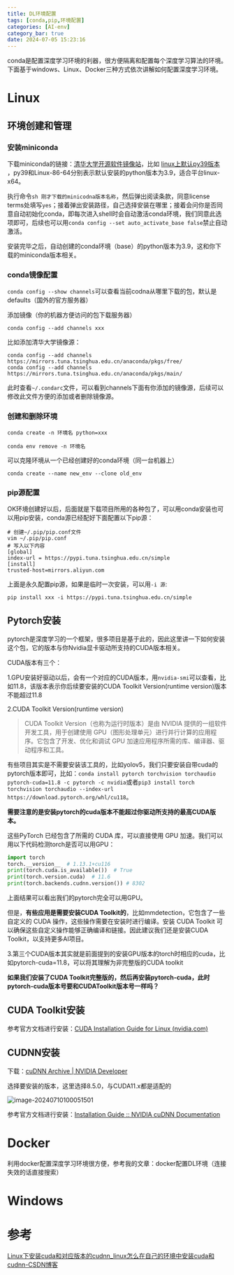 ```yaml
---
title: DL环境配置
tags: [conda,pip,环境配置]
categories: [AI-env]
category_bar: true
date: 2024-07-05 15:23:16
---
```

conda是配置深度学习环境的利器，很方便隔离和配置每个深度学习算法的环境。下面基于windows、Linux、Docker三种方式依次讲解如何配置深度学习环境。

# Linux

## 环境创建和管理

### 安装miniconda

下载miniconda的链接：[清华大学开源软件镜像站](https://mirrors.tuna.tsinghua.edu.cn/anaconda/miniconda/)，比如 [linux上默认py39版本](https://mirrors.tuna.tsinghua.edu.cn/anaconda/miniconda/Miniconda3-py39_23.10.0-1-Linux-x86_64.sh) ，py39和Linux-86-64分别表示默认安装的python版本为3.9，适合平台linux-x64。

执行命令`sh 刚才下载的minicodna版本名称`，然后弹出阅读条款，同意license terms处填写`yes`；接着弹出安装路径，自己选择安装在哪里；接着会问你是否同意自动初始化conda，即每次进入shell时会自动激活conda环境，我们同意此选项即可，后续也可以用`conda config --set auto_activate_base false`禁止自动激活。

安装完毕之后，自动创建的conda环境（base）的python版本为3.9，这和你下载的miniconda版本相关。

### conda镜像配置

`conda config --show channels`可以查看当前codna从哪里下载的包，默认是defaults（国外的官方服务器）

添加镜像（你的机器方便访问的包下载服务器）

`conda config --add channels xxx`

比如添加清华大学镜像源：

```shell
conda config --add channels https://mirrors.tuna.tsinghua.edu.cn/anaconda/pkgs/free/
conda config --add channels https://mirrors.tuna.tsinghua.edu.cn/anaconda/pkgs/main/
```

此时查看`~/.condarc`文件，可以看到channels下面有你添加的镜像源，后续可以修改此文件方便的添加或者删除镜像源。

### 创建和删除环境

`conda create -n 环境名 python=xxx`

`conda env remove -n 环境名`

可以克隆环境从一个已经创建好的conda环境（同一台机器上）

`conda create --name new_env --clone old_env`

### pip源配置

OK环境创建好以后，后面就是下载项目所用的各种包了，可以用conda安装也可以用pip安装，conda源已经配好下面配置以下pip源：

```shell
# 创建~/.pip/pip.conf文件
vim ~/.pip/pip.conf
# 写入以下内容
[global]
index-url = https://pypi.tuna.tsinghua.edu.cn/simple
[install]
trusted-host=mirrors.aliyun.com
```

上面是永久配置pip源，如果是临时一次安装，可以用`-i 源`:

`pip install xxx -i https://pypi.tuna.tsinghua.edu.cn/simple`

## Pytorch安装

pytorch是深度学习的一个框架，很多项目是基于此的，因此这里讲一下如何安装这个包，它的版本与你Nvidia显卡驱动所支持的CUDA版本相关。

CUDA版本有三个：

1.GPU安装好驱动以后，会有一个对应的CUDA版本，用`nvidia-smi`可以查看，比如11.8，该版本表示你后续要安装的CUDA Toolkit Version(runtime version)版本不能超过11.8

2.CUDA Toolkit Version(runtime version)

> CUDA Toolkit Version（也称为运行时版本）是由 NVIDIA 提供的一组软件开发工具，用于创建使用 GPU（图形处理单元）进行并行计算的应用程序。它包含了开发、优化和调试 GPU 加速应用程序所需的库、编译器、驱动程序和工具。

有些项目其实是不需要安装该工具的，比如yolov5，我们只要安装自带cuda的pytorch版本即可，比如：`conda install pytorch torchvision torchaudio pytorch-cuda=11.8 -c pytorch -c nvidia`或者`pip3 install torch torchvision torchaudio --index-url https://download.pytorch.org/whl/cu118`。

**需要注意的是安装pytorch的cuda版本不能超过你驱动所支持的最高CUDA版本。**

这些PyTorch 已经包含了所需的 CUDA 库，可以直接使用 GPU 加速。我们可以用以下代码检测torch是否可以用GPU：

```python
import torch
torch.__version__  # 1.13.1+cu116
print(torch.cuda.is_available())  # True
print(torch.version.cuda)  # 11.6
print(torch.backends.cudnn.version()) # 8302
```

上面结果可以看出我们的pytorch完全可以用GPU。

但是，**有些应用是需要安装CUDA Toolkit的**，比如mmdetection，它包含了一些自定义的 CUDA 操作，这些操作需要在安装时进行编译。安装 CUDA Toolkit 可以确保这些自定义操作能够正确编译和链接。因此建议我们还是安装CUDA Toolkit，以支持更多AI项目。

3.第三个CUDA版本其实就是前面提到的安装GPU版本的torch时相应的cuda，比如pytorch-cuda=11.8，可以将其理解为非完整版的CUDA toolkit

**如果我们安装了CUDA Toolkit完整版的，然后再安装pytorch-cuda，此时pytorch-cuda版本号要和CUDAToolkit版本号一样吗？**

## CUDA Toolkit安装

参考官方文档进行安装：[CUDA Installation Guide for Linux (nvidia.com)](https://docs.nvidia.com/cuda/cuda-installation-guide-linux/index.html)

## CUDNN安装

下载：[cuDNN Archive | NVIDIA Developer](https://developer.nvidia.com/rdp/cudnn-archive)

选择要安装的版本，这里选择8.5.0，与CUDA11.x都是适配的

![image-20240710100051501](https://cdn.jsdelivr.net/gh/airainday/blogimage@main/image-20240710100051501.png)

参考官方文档进行安装：[Installation Guide :: NVIDIA cuDNN Documentation](https://docs.nvidia.com/deeplearning/cudnn/archives/cudnn-891/install-guide/index.html)

# Docker

利用docker配置深度学习环境很方便，参考我的文章：docker配置DL环境（连接失效的话直接搜索）

# Windows

# 参考

[Linux下安装cuda和对应版本的cudnn_linux怎么在自己的环境中安装cuda和cudnn-CSDN博客](https://blog.csdn.net/qq_44961869/article/details/115954258)

